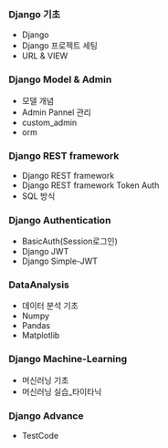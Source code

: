 ### Django 기초
- Django
- Django 프로젝트 세팅
- URL & VIEW

### Django Model & Admin
- 모델 개념
- Admin Pannel 관리
- custom_admin
- orm

### Django REST framework
- Django REST framework
- Django REST framework Token Auth
- SQL 방식

### Django Authentication
- BasicAuth(Session로그인)
- Django JWT
- Django Simple-JWT

### DataAnalysis
- 데이터 분석 기초
- Numpy
- Pandas
- Matplotlib

### Django Machine-Learning
- 머신러닝 기초
- 머신러닝 실습_타이타닉

### Django Advance
- TestCode